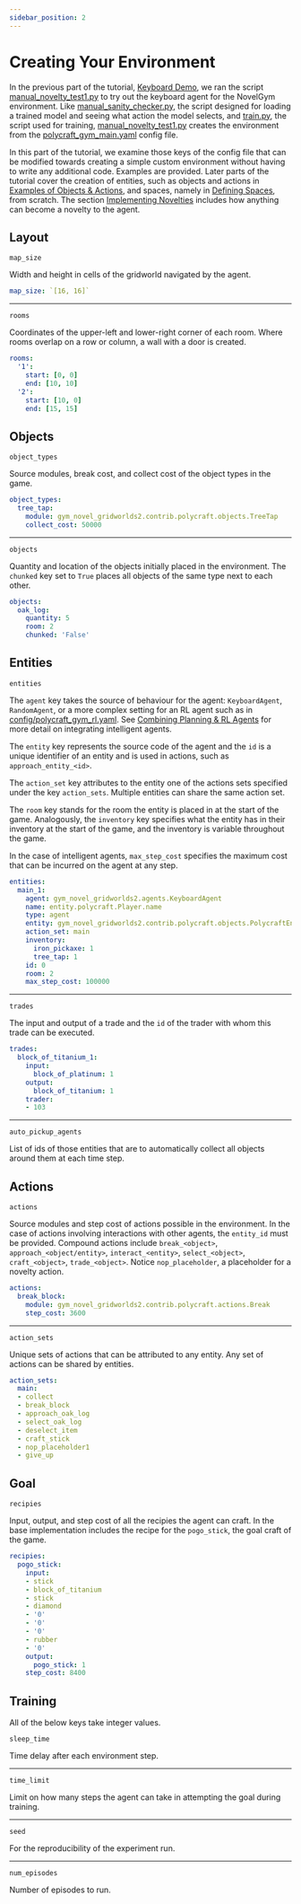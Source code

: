 ```yaml
---
sidebar_position: 2
---
```


# Creating Your Environment

In the previous part of the tutorial, [Keyboard Demo](demo), we ran the script [manual_novelty_test1.py](https://github.com/tufts-ai-robotics-group/NovelGym/blob/main/manual_novelty_test1.py) to try out the keyboard agent for the NovelGym environment. Like [manual_sanity_checker.py](https://github.com/tufts-ai-robotics-group/NovelGym/blob/main/manual_sanity_checker.py), the script designed for loading a trained model and seeing what action the model selects, and [train.py](https://github.com/tufts-ai-robotics-group/NovelGym/blob/main/train.py), the script used for training, [manual_novelty_test1.py](https://github.com/tufts-ai-robotics-group/NovelGym/blob/main/manual_novelty_test1.py) creates the environment from the [polycraft_gym_main.yaml](https://github.com/tufts-ai-robotics-group/NovelGym/blob/main/config/polycraft_gym_main.yaml) config file.

In this part of the tutorial, we examine those keys of the config file that can be modified towards creating a simple custom environment without having to write any additional code. Examples are provided. Later parts of the tutorial cover the creation of entities, such as objects and actions in [Examples of Objects & Actions](objectsactions), and spaces, namely in [Defining Spaces](../agent/spaces), from scratch. The section [Implementing Novelties](novelty) includes how anything can become a novelty to the agent.


## Layout

`map_size`

Width and height in cells of the gridworld navigated by the agent.

```yaml
map_size: `[16, 16]`
```


***

`rooms`

Coordinates of the upper-left and lower-right corner of each room. Where rooms overlap on a row or column, a wall with a door is created.

```yaml
rooms:
  '1':
    start: [0, 0]
    end: [10, 10]
  '2':
    start: [10, 0]
    end: [15, 15]
```

## Objects

`object_types`

Source modules, break cost, and collect cost of the object types in the game.

```yaml
object_types:
  tree_tap:
    module: gym_novel_gridworlds2.contrib.polycraft.objects.TreeTap
    collect_cost: 50000
```


***

`objects`

Quantity and location of the objects initially placed in the environment. The `chunked` key set to `True` places all objects of the same type next to each other.

```yaml
objects:
  oak_log:
    quantity: 5
    room: 2
    chunked: 'False'
```

## Entities

`entities`

The `agent` key takes the source of behaviour for the agent: `KeyboardAgent`, `RandomAgent`, or a more complex setting for an RL agent such as in [config/polycraft_gym_rl.yaml](https://github.com/tufts-ai-robotics-group/NovelGym/blob/main/config/polycraft_gym_rl.yaml). See [Combining Planning & RL Agents](../agent/combining) for more detail on integrating intelligent agents.

The `entity` key represents the source code of the agent and the `id` is a unique identifier of an entity and is used in actions, such as `approach_entity_<id>`.

The `action_set` key attributes to the entity one of the actions sets specified under the key `action_sets`. Multiple entities can share the same action set.

The `room` key stands for the room the entity is placed in at the start of the game. Analogously, the `inventory` key specifies what the entity has in their inventory at the start of the game, and the inventory is variable throughout the game.

In the case of intelligent agents, `max_step_cost` specifies the maximum cost that can be incurred on the agent at any step.

```yaml
entities:
  main_1:
    agent: gym_novel_gridworlds2.agents.KeyboardAgent
    name: entity.polycraft.Player.name
    type: agent
    entity: gym_novel_gridworlds2.contrib.polycraft.objects.PolycraftEntity
    action_set: main
    inventory:
      iron_pickaxe: 1
      tree_tap: 1
    id: 0
    room: 2
    max_step_cost: 100000
```


***

`trades`

The input and output of a trade and the `id` of the trader with whom this trade can be executed.

```yaml
trades:
  block_of_titanium_1:
    input:
      block_of_platinum: 1
    output:
      block_of_titanium: 1
    trader:
    - 103
```


***

`auto_pickup_agents`

List of ids of those entities that are to automatically collect all objects around them at each time step.


## Actions

`actions`

Source modules and step cost of actions possible in the environment. In the case of actions involving interactions with other agents, the `entity_id` must be provided. Compound actions include `break_<object>`, `approach_<object/entity>`, `interact_<entity>`, `select_<object>`, `craft_<object>`, `trade_<object>`. Notice `nop_placeholder`, a placeholder for a novelty action.

```yaml
actions:
  break_block:
    module: gym_novel_gridworlds2.contrib.polycraft.actions.Break
    step_cost: 3600
```


***

`action_sets`

Unique sets of actions that can be attributed to any entity. Any set of actions can be shared by entities.

```yaml
action_sets:
  main:
  - collect
  - break_block
  - approach_oak_log
  - select_oak_log
  - deselect_item
  - craft_stick
  - nop_placeholder1
  - give_up
```

## Goal

`recipies`

Input, output, and step cost of all the recipies the agent can craft. In the base implementation includes the recipe for the `pogo_stick`, the goal craft of the game.

```yaml
recipies:
  pogo_stick:
    input:
    - stick
    - block_of_titanium
    - stick
    - diamond
    - '0'
    - '0'
    - '0'
    - rubber
    - '0'
    output:
      pogo_stick: 1
    step_cost: 8400
```

## Training

All of the below keys take integer values.

`sleep_time`

Time delay after each environment step.


***

`time_limit`

Limit on how many steps the agent can take in attempting the goal during training.


***

`seed`

For the reproducibility of the experiment run.


***

`num_episodes`

Number of episodes to run.

